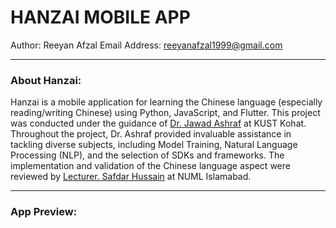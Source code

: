 # HANZAI MOBILE APP

Author: Reeyan Afzal
Email Address: reeyanafzal1999@gmail.com

---

### About Hanzai: 
Hanzai is a mobile application for learning the Chinese language (especially reading/writing Chinese) using Python, JavaScript, and Flutter. This project was conducted under the guidance of [Dr. Jawad Ashraf](https://www.kust.edu.pk/kust/index.php/fcomp/285-dr-jawad-ashraf) at KUST Kohat. Throughout the project, Dr. Ashraf provided invaluable assistance in tackling diverse subjects, including Model Training, Natural Language Processing (NLP), and the selection of SDKs and frameworks. The implementation and validation of the Chinese language aspect were reviewed by [Lecturer. Safdar Hussain](https://www.numl.edu.pk/faculty/203) at NUML Islamabad.

---

### App Preview:
